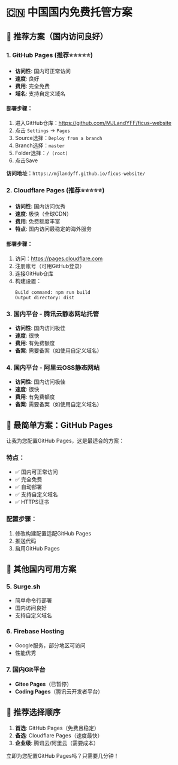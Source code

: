 # 🇨🇳 中国国内免费托管方案

## 🥇 推荐方案（国内访问良好）

### 1. **GitHub Pages** (推荐⭐⭐⭐⭐⭐)
- **访问性**: 国内可正常访问
- **速度**: 良好
- **费用**: 完全免费
- **域名**: 支持自定义域名

#### 部署步骤：
1. 进入GitHub仓库：https://github.com/MJLandYFF/ficus-website
2. 点击 `Settings` → `Pages`
3. Source选择：`Deploy from a branch`
4. Branch选择：`master`
5. Folder选择：`/ (root)`
6. 点击Save

**访问地址**：`https://mjlandyff.github.io/ficus-website/`

### 2. **Cloudflare Pages** (推荐⭐⭐⭐⭐⭐)
- **访问性**: 国内访问优秀
- **速度**: 极快（全球CDN）
- **费用**: 免费额度丰富
- **特点**: 国内访问最稳定的海外服务

#### 部署步骤：
1. 访问：https://pages.cloudflare.com
2. 注册账号（可用GitHub登录）
3. 连接GitHub仓库
4. 构建设置：
   ```
   Build command: npm run build
   Output directory: dist
   ```

### 3. **国内平台 - 腾讯云静态网站托管**
- **访问性**: 国内访问极佳
- **速度**: 很快
- **费用**: 有免费额度
- **备案**: 需要备案（如使用自定义域名）

### 4. **国内平台 - 阿里云OSS静态网站**
- **访问性**: 国内访问极佳
- **速度**: 很快
- **费用**: 有免费额度
- **备案**: 需要备案（如使用自定义域名）

## 🚀 最简单方案：GitHub Pages

让我为您配置GitHub Pages，这是最适合的方案：

### 特点：
- ✅ 国内可正常访问
- ✅ 完全免费
- ✅ 自动部署
- ✅ 支持自定义域名
- ✅ HTTPS证书

### 配置步骤：
1. 修改构建配置适配GitHub Pages
2. 推送代码
3. 启用GitHub Pages

## 📱 其他国内可用方案

### 5. **Surge.sh**
- 简单命令行部署
- 国内访问良好
- 支持自定义域名

### 6. **Firebase Hosting**
- Google服务，部分地区可访问
- 性能优秀

### 7. **国内Git平台**
- **Gitee Pages**（已暂停）
- **Coding Pages**（腾讯云开发者平台）

## 🎯 推荐选择顺序

1. **首选**: GitHub Pages（免费且稳定）
2. **备选**: Cloudflare Pages（速度最快）
3. **企业级**: 腾讯云/阿里云（需要成本）

立即为您配置GitHub Pages吗？只需要几分钟！